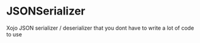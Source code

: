 # JSONSerializer
Xojo JSON serializer / deserializer that you dont have to write a lot of code to use
